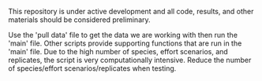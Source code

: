 This repository is under active development and all code, results, and other materials should be considered preliminary. 

Use the 'pull data' file to get the data we are working with then run the 'main' file. Other scripts provide supporting functions that are run in the 'main' file. Due to the high number of species, effort scenarios, and replicates, the script is very computationally intensive. Reduce the number of species/effort scenarios/replicates when testing.
